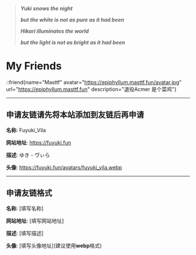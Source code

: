 > **_Yuki snows the night_**
>
> **_but the white is not as pure as it had been_**
>
> **_Hikari illuminates the world_**
>
> **_but the light is not as bright as it had been_**

# My Friends

<div class="flex flex-wrap gap-6 justify-start">

::friend{name="Masttf" avatar="https://epiphyllum.masttf.fun/avatar.jpg" url="https://epiphyllum.masttf.fun" description="退役Acmer 是个菜鸡"}

</div>

---

## 申请友链请先将本站添加到友链后再申请

**名称**: Fuyuki_Vila

**网站地址**: https://fuyuki.fun

**描述**: ゆき - ヴぃら

**头像**: https://fuyuki.fun/avatars/fuyuki_vila.webp

---

## 申请友链格式

**名称**: [填写名称]

**网站地址**: [填写网站地址]

**描述**: [填写描述]

**头像**: [填写头像地址]\(建议使用**webp**格式\)
